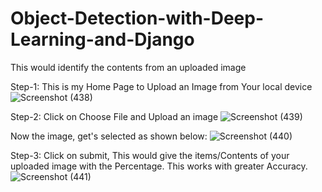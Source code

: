 # Object-Detection-with-Deep-Learning-and-Django
This would identify the contents from an uploaded image

Step-1: This is my Home Page to Upload an Image from Your local device
![Screenshot (438)](https://github.com/VakaPrasanna/Object-Detection-with-Deep-Learning-and-Django/assets/96370281/010542d4-73c5-42dd-bb0e-8e80a3b9145e)

Step-2: Click on Choose File and Upload an image
![Screenshot (439)](https://github.com/VakaPrasanna/Object-Detection-with-Deep-Learning-and-Django/assets/96370281/147789a6-b398-49da-a538-4a6750d2e25c)

Now the image, get's selected as shown below:
![Screenshot (440)](https://github.com/VakaPrasanna/Object-Detection-with-Deep-Learning-and-Django/assets/96370281/ad92af46-54b9-4635-b9e7-9dc5c82b3e64)

Step-3: Click on submit, This would give the items/Contents of your uploaded image with the Percentage. This works with greater Accuracy.
![Screenshot (441)](https://github.com/VakaPrasanna/Object-Detection-with-Deep-Learning-and-Django/assets/96370281/26846999-eaff-4f46-b369-d481ac73c590)
